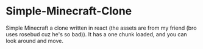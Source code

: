 # Simple-Minecraft-Clone
Simple Minecraft a clone written in react (the assets are from my friend (bro uses rosebud cuz he's so bad)). It has a one chunk loaded, and you can look around and move. 

